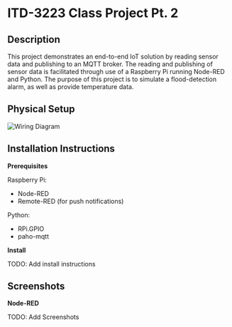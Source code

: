 # ITD-3223 Class Project Pt. 2

## Description

This project demonstrates an end-to-end IoT solution by reading sensor data and publishing to an MQTT broker.
The reading and publishing of sensor data is facilitated through use of a Raspberry Pi running Node-RED and Python.
The purpose of this project is to simulate a flood-detection alarm, as well as provide temperature data.

## Physical Setup

![Wiring Diagram](https://awilmes-github-artifacts.s3.amazonaws.com/itd-3223-class-proj-part-2/class_proj_part2.drawio.png "RPi GPIO Wiring Diagram")

## Installation Instructions

**Prerequisites**

Raspberry Pi:
- Node-RED
- Remote-RED (for push notifications)

Python:
- RPi.GPIO
- paho-mqtt

**Install**

TODO: Add install instructions

## Screenshots

**Node-RED**

TODO: Add Screenshots
